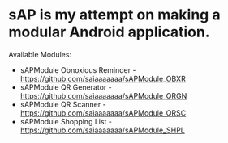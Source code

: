 # sAP is my attempt on making a modular Android application.

Available Modules:

- sAPModule Obnoxious Reminder - https://github.com/saiaaaaaaa/sAPModule_OBXR
- sAPModule QR Generator - https://github.com/saiaaaaaaa/sAPModule_QRGN
- sAPModule QR Scanner - https://github.com/saiaaaaaaa/sAPModule_QRSC
- sAPModule Shopping List - https://github.com/saiaaaaaaa/sAPModule_SHPL

